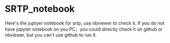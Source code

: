 # SRTP_notebook
Here's the juptyer notebook for srtp, use nbviewer to check it. If you do not have jupyter notebook on you PC，you could directly check it on github or nbviewer, but you can't use github to run it.
